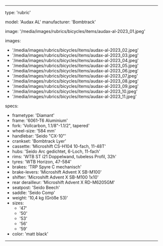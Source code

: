 ---

type: 'rubric'


model: 'Audax AL'
manufacturer: 'Bombtrack'

image: '/media/images/rubrics/bicycles/items/audax-al-2023_01.jpeg'

images:
  - '/media/images/rubrics/bicycles/items/audax-al-2023_02.jpeg'
  - '/media/images/rubrics/bicycles/items/audax-al-2023_03.jpeg'
  - '/media/images/rubrics/bicycles/items/audax-al-2023_04.jpeg'
  - '/media/images/rubrics/bicycles/items/audax-al-2023_05.jpeg'
  - '/media/images/rubrics/bicycles/items/audax-al-2023_06.jpeg'
  - '/media/images/rubrics/bicycles/items/audax-al-2023_07.jpeg'
  - '/media/images/rubrics/bicycles/items/audax-al-2023_08.jpeg'
  - '/media/images/rubrics/bicycles/items/audax-al-2023_09.jpeg'
  - '/media/images/rubrics/bicycles/items/audax-al-2023_10.jpeg'
  - '/media/images/rubrics/bicycles/items/audax-al-2023_11.jpeg'

specs:
  - frametype: 'Diamant'
  - frame: '6061-T6 Aluminium'
  - fork: 'Vollcarbon, 1.1/8"-1.1/2", tapered'
  - wheel-size: '584 mm'
  - handlebar: 'Seido "CX-10"'
  - crankset: 'Bombtrack Lyer'
  - cassette: 'Microshift CS-H104 10-fach, 11-48T'
  - hubs: 'Seido Arc gedichtet, 6-Loch, 11-fach'
  - rims: 'WTB ST i21 Doppelwand, tubeless Profil, 32h'
  - tyres: 'WTB Horizon, 47-584'
  - brakes: 'TRP Spyre C mechanisch'
  - brake-levers: 'Microshift Advent X SB-M100'
  - shifter: 'Microshift Advent X SB-M100 1x10'
  - rear derailleur: 'Microshift Advent X RD-M6205GM'
  - seatpost: 'Seido Beech'
  - saddle: 'Seido Comp'
  - weight: '10,4 kg (Größe 53)'
  - sizes:
    - '47'
    - '50'
    - '53'
    - '56'
    - '59'
  - color: 'matt black'

---